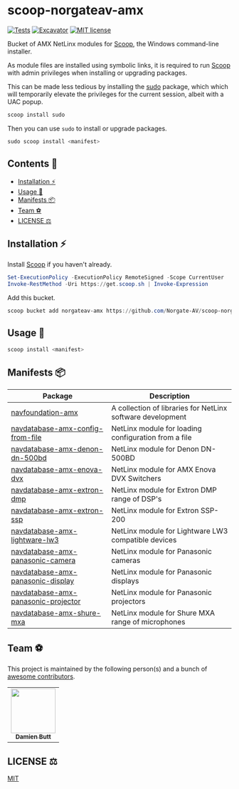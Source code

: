 # scoop-norgateav-amx

[![Tests](https://github.com/Norgate-AV/scoop-norgateav-amx/actions/workflows/ci.yml/badge.svg)](https://github.com/Norgate-AV/scoop-norgateav-amx/actions/workflows/ci.yml)
[![Excavator](https://github.com/Norgate-AV/scoop-norgateav-amx/actions/workflows/excavator.yml/badge.svg)](https://github.com/Norgate-AV/scoop-norgateav-amx/actions/workflows/excavator.yml)
[![MIT license](https://img.shields.io/badge/License-MIT-blue.svg)](LICENSE)

Bucket of AMX NetLinx modules for [Scoop](https://scoop.sh), the Windows command-line installer.

As module files are installed using symbolic links, it is required to run [Scoop](https://scoop.sh) with admin privileges when installing or upgrading packages.

This can be made less tedious by installing the [sudo](https://github.com/ScoopInstaller/Main/blob/master/bucket/sudo.json) package, which which will temporarily elevate the privileges for the current session, albeit with a UAC popup.

```powershell
scoop install sudo
```

Then you can use `sudo` to install or upgrade packages.

```powershell
sudo scoop install <manifest>
```

## Contents :book:

-   [Installation :zap:](#installation-zap)
-   [Usage :rocket:](#usage-rocket)
-   [Manifests :package:](#manifests-package)
-   [Team :soccer:](#team-soccer)
-   [LICENSE :balance_scale:](#license-balance_scale)

## Installation :zap:

Install [Scoop](https://scoop.sh) if you haven't already.

```powershell
Set-ExecutionPolicy -ExecutionPolicy RemoteSigned -Scope CurrentUser
Invoke-RestMethod -Uri https://get.scoop.sh | Invoke-Expression
```

Add this bucket.

```powershell
scoop bucket add norgateav-amx https://github.com/Norgate-AV/scoop-norgateav-amx
```

## Usage :rocket:

```powershell
scoop install <manifest>
```

## Manifests :package:

<!-- MANIFEST-TABLE:START - Do not remove or modify this section -->

| Package                                                                                                 | Description                                                |
| ------------------------------------------------------------------------------------------------------- | ---------------------------------------------------------- |
| [navfoundation-amx](https://github.com/Norgate-AV/NAVFoundation.Amx)                                    | A collection of libraries for NetLinx software development |
| [navdatabase-amx-config-from-file](https://github.com/Norgate-AV/NAVDatabase.Amx.ConfigFromFile)        | NetLinx module for loading configuration from a file       |
| [navdatabase-amx-denon-dn-500bd](https://github.com/Norgate-AV/NAVDatabase.Amx.DenonDN-500BD)           | NetLinx module for Denon DN-500BD                          |
| [navdatabase-amx-enova-dvx](https://github.com/Norgate-AV/NAVDatabase.Amx.EnovaDVX)                     | NetLinx module for AMX Enova DVX Switchers                 |
| [navdatabase-amx-extron-dmp](https://github.com/Norgate-AV/NAVDatabase.Amx.ExtronDMP)                   | NetLinx module for Extron DMP range of DSP's               |
| [navdatabase-amx-extron-ssp](https://github.com/Norgate-AV/NAVDatabase.Amx.ExtronSSP)                   | NetLinx module for Extron SSP-200                          |
| [navdatabase-amx-lightware-lw3](https://github.com/Norgate-AV/NAVDatabase.Amx.LightwareLW3)             | NetLinx module for Lightware LW3 compatible devices        |
| [navdatabase-amx-panasonic-camera](https://github.com/Norgate-AV/NAVDatabase.Amx.PanasonicCamera)       | NetLinx module for Panasonic cameras                       |
| [navdatabase-amx-panasonic-display](https://github.com/Norgate-AV/NAVDatabase.Amx.PanasonicDisplay)     | NetLinx module for Panasonic displays                      |
| [navdatabase-amx-panasonic-projector](https://github.com/Norgate-AV/NAVDatabase.Amx.PanasonicProjector) | NetLinx module for Panasonic projectors                    |
| [navdatabase-amx-shure-mxa](https://github.com/Norgate-AV/NAVDatabase.Amx.ShureMXA)                     | NetLinx module for Shure MXA range of microphones          |

<!-- MANIFEST-TABLE:END -->

## Team :soccer:

This project is maintained by the following person(s) and a bunch of [awesome contributors](https://github.com/Norgate-AV/scoop-norgateav-av/graphs/contributors).

<table>
  <tr>
    <td align="center"><a href="https://github.com/damienbutt"><img src="https://avatars.githubusercontent.com/damienbutt?v=4?s=100" width="100px;" alt=""/><br /><sub><b>Damien Butt</b></sub></a><br /></td>
  </tr>
</table>

## LICENSE :balance_scale:

[MIT](LICENSE)
